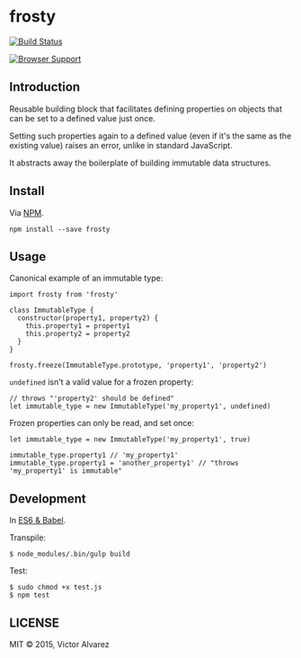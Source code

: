 # frosty

[![Build Status](https://travis-ci.org/yangmillstheory/frosty.svg?branch=master)](https://travis-ci.org/yangmillstheory/mixin.a.lot)

[![Browser Support](https://ci.testling.com/yangmillstheory/frosty.png)
](https://ci.testling.com/yangmillstheory/frosty)

## Introduction

Reusable building block that facilitates defining properties on objects that can be set to a defined value just once.

Setting such properties again to a defined value (even if it's the same as the existing value) raises an error, unlike in standard JavaScript.

It abstracts away the boilerplate of building immutable data structures.


## Install

Via [NPM](https://www.npmjs.com/package/frosty).

`npm install --save frosty`

## Usage

Canonical example of an immutable type:

    import frosty from 'frosty'

    class ImmutableType {
      constructor(property1, property2) {
        this.property1 = property1
        this.property2 = property2
      }
    }

    frosty.freeze(ImmutableType.prototype, 'property1', 'property2')

`undefined` isn't a valid value for a frozen property:

    // throws "'property2' should be defined"
    let immutable_type = new ImmutableType('my_property1', undefined)


Frozen properties can only be read, and set once:

    let immutable_type = new ImmutableType('my_property1', true)

    immutable_type.property1 // 'my_property1'
    immutable_type.property1 = 'another_property1' // "throws 'my_property1' is immutable"

## Development

In [ES6 & Babel](http://babeljs.io/).

Transpile:

    $ node_modules/.bin/gulp build

Test:

    $ sudo chmod +x test.js
    $ npm test

## LICENSE

MIT © 2015, Victor Alvarez
